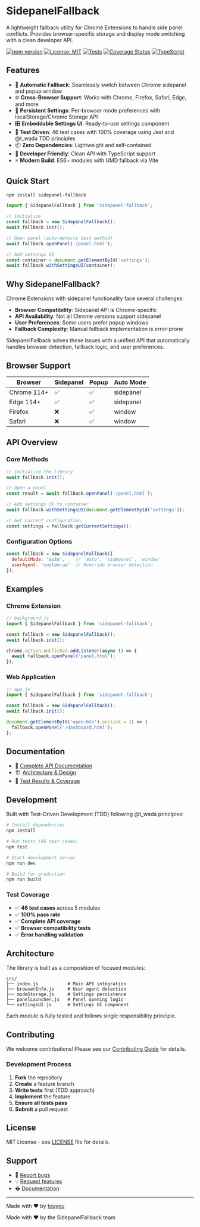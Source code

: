 # SidepanelFallback

A lightweight fallback utility for Chrome Extensions to handle side panel conflicts. Provides browser-specific storage and display mode switching with a clean developer API.

[![npm version](https://badge.fury.io/js/sidepanel-fallback.svg)](https://badge.fury.io/js/sidepanel-fallback)
[![License: MIT](https://img.shields.io/badge/License-MIT-yellow.svg)](https://opensource.org/licenses/MIT)
[![Tests](https://github.com/touyou/sidepanel-fallback/workflows/Tests/badge.svg)](https://github.com/touyou/sidepanel-fallback/actions)
[![Coverage Status](https://coveralls.io/repos/github/touyou/sidepanel-fallback/badge.svg?branch=main)](https://coveralls.io/github/touyou/sidepanel-fallback?branch=main)
[![TypeScript](https://img.shields.io/badge/%3C%2F%3E-TypeScript-%230074c1.svg)](http://www.typescriptlang.org/)

## Features

- 🚀 **Automatic Fallback**: Seamlessly switch between Chrome sidepanel and popup window
- 🌐 **Cross-Browser Support**: Works with Chrome, Firefox, Safari, Edge, and more
- 💾 **Persistent Settings**: Per-browser mode preferences with localStorage/Chrome Storage API
- 🎛️ **Embeddable Settings UI**: Ready-to-use settings component
- 🧪 **Test Driven**: 46 test cases with 100% coverage using Jest and @t_wada TDD principles
- 📦 **Zero Dependencies**: Lightweight and self-contained
- 🔧 **Developer Friendly**: Clean API with TypeScript support
- ⚡ **Modern Build**: ES6+ modules with UMD fallback via Vite

## Quick Start

```bash
npm install sidepanel-fallback
```

```javascript
import { SidepanelFallback } from 'sidepanel-fallback';

// Initialize
const fallback = new SidepanelFallback();
await fallback.init();

// Open panel (auto-detects best method)
await fallback.openPanel('/panel.html');

// Add settings UI
const container = document.getElementById('settings');
await fallback.withSettingsUI(container);
```

## Why SidepanelFallback?

Chrome Extensions with sidepanel functionality face several challenges:

- **Browser Compatibility**: Sidepanel API is Chrome-specific
- **API Availability**: Not all Chrome versions support sidepanel
- **User Preferences**: Some users prefer popup windows
- **Fallback Complexity**: Manual fallback implementation is error-prone

SidepanelFallback solves these issues with a unified API that automatically handles browser detection, fallback logic, and user preferences.

## Browser Support

| Browser | Sidepanel | Popup | Auto Mode |
|---------|-----------|-------|-----------|
| Chrome 114+ | ✅ | ✅ | sidepanel |
| Edge 114+ | ✅ | ✅ | sidepanel |
| Firefox | ❌ | ✅ | window |
| Safari | ❌ | ✅ | window |

## API Overview

### Core Methods

```javascript
// Initialize the library
await fallback.init();

// Open a panel
const result = await fallback.openPanel('/panel.html');

// Add settings UI to container
await fallback.withSettingsUI(document.getElementById('settings'));

// Get current configuration
const settings = fallback.getCurrentSettings();
```

### Configuration Options

```javascript
const fallback = new SidepanelFallback({
  defaultMode: 'auto',    // 'auto', 'sidepanel', 'window'
  userAgent: 'custom-ua'  // Override browser detection
});
```

## Examples

### Chrome Extension

```javascript
// background.js
import { SidepanelFallback } from 'sidepanel-fallback';

const fallback = new SidepanelFallback();
await fallback.init();

chrome.action.onClicked.addListener(async () => {
  await fallback.openPanel('panel.html');
});
```

### Web Application

```javascript
// app.js
import { SidepanelFallback } from 'sidepanel-fallback';

const fallback = new SidepanelFallback();
await fallback.init();

document.getElementById('open-btn').onclick = () => {
  fallback.openPanel('/dashboard.html');
};
```

## Documentation

- 📖 [Complete API Documentation](docs/usage.md)
- 🏗️ [Architecture & Design](docs/ai-notes.md)
- 🧪 [Test Results & Coverage](docs/testing.md)

## Development

Built with Test-Driven Development (TDD) following @t_wada principles:

```bash
# Install dependencies
npm install

# Run tests (46 test cases)
npm test

# Start development server
npm run dev

# Build for production
npm run build
```

### Test Coverage

- ✅ **46 test cases** across 5 modules
- ✅ **100% pass rate** 
- ✅ **Complete API coverage**
- ✅ **Browser compatibility tests**
- ✅ **Error handling validation**

## Architecture

The library is built as a composition of focused modules:

```
src/
├── index.js           # Main API integration
├── browserInfo.js     # User agent detection
├── modeStorage.js     # Settings persistence  
├── panelLauncher.js   # Panel opening logic
└── settingsUI.js      # Settings UI component
```

Each module is fully tested and follows single responsibility principle.

## Contributing

We welcome contributions! Please see our [Contributing Guide](CONTRIBUTING.md) for details.

### Development Process

1. **Fork** the repository
2. **Create** a feature branch
3. **Write tests** first (TDD approach)
4. **Implement** the feature
5. **Ensure all tests pass**
6. **Submit** a pull request

## License

MIT License - see [LICENSE](LICENSE) file for details.

## Support

- 🐛 [Report bugs](https://github.com/touyou/sidepanel-fallback/issues)
- 💡 [Request features](https://github.com/touyou/sidepanel-fallback/issues)
- � [Documentation](https://github.com/touyou/sidepanel-fallback/tree/main/docs)

---

Made with ❤️ by [touyou](https://github.com/touyou)

Made with ❤️ by the SidepanelFallback team
